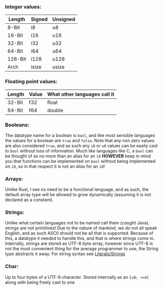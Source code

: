 
### Integer values:

| Length  | Signed | Unsigned |
| ------- | ------ | -------- |
| 8-Bit   | i8     | u8       |
| 16-Bit  | i16    | u16      |
| 32-Bit  | i32    | u32      |
| 64-Bit  | i64    | u64      |
| 128-Bit | i128   | u128     |
| Arch    | isize  | usize    |
### Floating point values:

| Length | Value | What other languages call it |
| ------ | ----- | ---------------------------- |
| 32-Bit | f32   | float                        |
| 64-Bit | f64   | double                       |
### Booleans:
The datatype name for a boolean is `bool`, and like most sensible languages the values for a boolean are `true` and `false`. Note that any non zero values are also considered `true`, and as such any `i8` or `u8` values can be easily cast to `bool` without loss of information. Much like languages like C, a `bool` can be thought of as no more than an alias for an `i8` **HOWEVER** keep in mind you that functions can be implemented on `bool` without being implemented on `i8`, so in that respect it is not an alias for an `i8`!
### Arrays:
Unlike Rust, I see no need to be a functional language, and as such, the default array type will be allowed to grow dynamically (assuming it is not declared as a constant). 
### Strings:
Unlike what certain languages not to be named call them (*caught* Java), strings are not primitives! Due to the nature of mankind, we do not all speak English, and as such ASCII should not be all that is supported. Because of this, a datatype it needed to handle this, and that is where strings come in. Internally, strings are stored as UTF-8 byte array, however since UTF-8 is not the most convenient thing for the average programmer to use, the String type abstracts it away. For string syntax see [Literals/Strings](Literals.md#Strings)
### Char:
Up to four bytes of a UTF-8 character. Stored internally as an `[u8; <=4]` along with being freely cast to one
